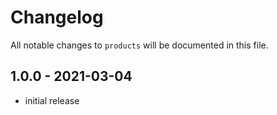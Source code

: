 # Changelog

All notable changes to `products` will be documented in this file.

## 1.0.0 - 2021-03-04

- initial release
